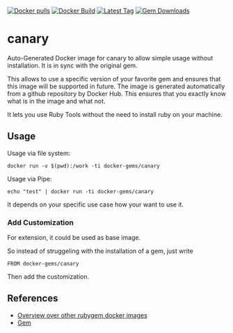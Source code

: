 [![Docker pulls](https://img.shields.io/docker/pulls/rubygem/canary.svg)](https://hub.docker.com/r/rubygem/canary/)
[![Docker Build](https://img.shields.io/docker/automated/rubygem/canary.svg)](https://hub.docker.com/r/rubygem/canary/)
[![Latest Tag](https://img.shields.io/github/tag/docker-rubygem/canary.svg)](https://hub.docker.com/r/rubygem/canary/)
[![Gem Downloads](https://img.shields.io/gem/dt/canary.svg)](https://rubygems.org/gems/canary/)
# canary

Auto-Generated Docker image for canary to allow simple usage without installation.
It is in sync with the original gem.

This allows to use a specific version of your favorite gem and ensures that this image will be supported in future.
The image is generated automatically from a github repository by Docker Hub.
This ensures that you exactly know what is in the image and what not.

It lets you use Ruby Tools without the need to install ruby on your machine.

## Usage

Usage via file system:

`docker run -v $(pwd):/work -ti docker-gems/canary`

Usage via Pipe:

`echo "test" | docker run -ti docker-gems/canary`

It depends on your specific use case how your want to use it.

### Add Customization

For extension, it could be used as base image.

So instead of struggeling with the installation of a gem, just write

`FROM docker-gems/canary`

Then add the customization.

## References

 - [Overview over other rubygem docker images](https://github.com/thinkbot/docker-rubygem)
 - [Gem](https://rubygems.org/gems/canary/)
